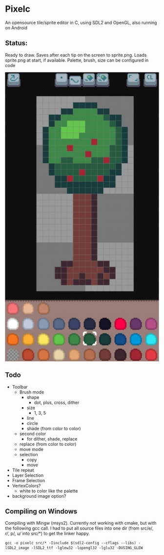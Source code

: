 # Pixelc
An opensource tile/sprite editor in C, using SDL2 and OpenGL, also running on Android

## Status:
Ready to draw.
Saves after each tip on the screen to sprite.png.
Loads sprite.png at start, if available.
Palette, brush, size can be configured in code

![example_image](example.jpg)

## Todo
- Toolbar
  - Brush mode
    - shape
      - dot, plus, cross, dither
    - size
      - 1, 3, 5
    - line
    - circle
    - shade (from color to color)
  - second color 
    - for dither, shade, replace
  - replace (from color to color)
  - move mode
  - selection
    - copy
    - move
- Tile repeat
- Layer Selection
- Frame Selection
- VertexColors?
  - white to color like the palette
- background image option?


## Compiling on Windows
Compiling with Mingw (msys2).
Currently not working with cmake, but with the following gcc call.
I had to put all source files into one dir (from src/e/*, r/*, p/*, u/* into src/*) to get the linker happy.
```
gcc -o pixelc src/* -Iinclude $(sdl2-config --cflags --libs) -lSDL2_image -lSDL2_ttf -lglew32 -lopengl32 -lglu32 -DUSING_GLEW
```
